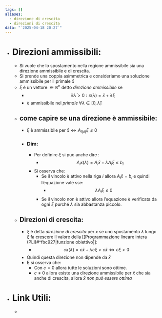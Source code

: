 ```yaml
---
tags: []
aliases:
  - direzione di crescita
  - direzioni di crescita
data: "`2025-04-18 20:27`"
---
```

- # Direzioni ammissibili:
	- Si vuole che lo spostamento nella regione ammissibile sia una direzione ammissibile e di crescita.
	- Si prende una coppia asimmetrica e consideriamo una soluzione ammissibile per il primale $\bar x$ 
	- $\xi$ è un vettore $\in \mathbb{R}^n$ detto _direzione ammissibile_ se 
		- $$\exists \bar \lambda>0: x(\lambda)=\bar x +\lambda \xi$$
		- è ammissibile nel _primale_ $\forall \lambda \in [0,\bar \lambda ]$
	- ## come capire se una direzione è ammissibile:
		- $\xi$ è ammissibile per $\bar x \iff A_{I(\bar x)}\xi\le 0$ 
		- ### Dim:
			- Per definire $\xi$ si può anche dire :
				- $$A_{i}x(\lambda)=A_{i}\bar x + \lambda A_{i} \xi \le b_{i}$$
			- Si osserva che:
				- Se il vincolo è attivo nella riga $i$ allora $A_{i}\bar x=b_{i}$ e quindi l’equazione vale sse:
					- $$\lambda A_{i} \xi\le 0$$
				- Se il vincolo non è attivo allora l’equazione è verificata da ogni $\xi$ purché $\lambda$ sia abbastanza piccolo.
	- ## Direzioni di crescita:
		- $\xi$ è detta _direzione di crescita_ per $\bar x$ se uno spostamento $\lambda$ lungo $\xi$ fa crescere il valore della [[Programmazione lineare intera (PLI)#^fbc927|funzione obiettivo]]:
			- $$cx(\lambda)=c\bar x +\lambda c \xi > c\bar x \iff c \xi >0$$
		- Quindi questa direzione non dipende da $\bar x$
		- E si osserva che:
			- Con $c=0$ allora tutte le soluzioni sono ottime.
			- $c\ne 0$ allora esiste una direzione ammissibile per $\bar x$ che sia anche di crescita, allora $\bar x$ _non può essere ottima_
- # Link Utili:
	- 